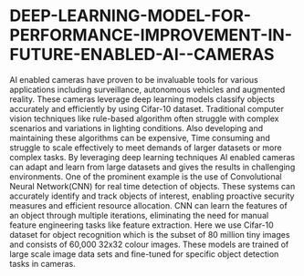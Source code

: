 # DEEP-LEARNING-MODEL-FOR-PERFORMANCE-IMPROVEMENT-IN-FUTURE-ENABLED-AI--CAMERAS
AI enabled cameras have proven to be invaluable tools for various applications including
surveillance, autonomous vehicles and augmented reality. These cameras leverage deep
learning models classify objects accurately and efficiently by using Cifar-10 dataset. Traditional
computer vision techniques like rule-based algorithm often struggle with complex scenarios
and variations in lighting conditions. Also developing and maintaining these algorithms can be
expensive, Time consuming and struggle to scale effectively to meet demands of larger datasets
or more complex tasks. By leveraging deep learning techniques AI enabled cameras can adapt
and learn from large datasets and gives the results in challenging environments. One of the
prominent example is the use of Convolutional Neural Network(CNN) for real time detection
of objects. These systems can accurately identify and track objects of interest, enabling
proactive security measures and efficient resource allocation. CNN can learn the features of an
object through multiple iterations, eliminating the need for manual feature engineering tasks
like feature extraction. Here we use Cifar-10 dataset for object recognition which is the subset
of 80 million tiny images and consists of 60,000 32x32 colour images. These models are trained
of large scale image data sets and fine-tuned for specific object detection tasks in cameras.
